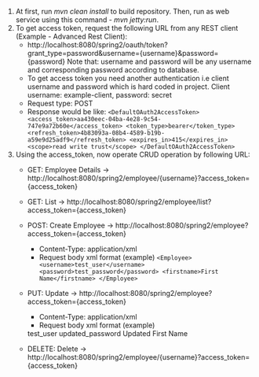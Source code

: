 1. At first, run _mvn clean install_ to build repository. Then, run as web service using this command - _mvn jetty:run_.
2. To get access token, request the following URL from any REST client (Example - Advanced Rest Client):
	- http://localhost:8080/spring2/oauth/token?grant_type=password&username={username}&password={password}
		Note that: username and password will be any username and corresponding password according to database.
	- To get access token you need another authentication i.e client username and password which is hard coded in project. Client username: example-client, password: secret
	- Request type: POST
	- Response would be like:
	`<DefaultOAuth2AccessToken>
        <access_token>aa430eec-04ba-4e28-9c54-747e9a72b60e</access_token>
        <token_type>bearer</token_type>
        <refresh_token>4b83093a-08b4-4589-b19b-a59e9d25adf9</refresh_token>
        <expires_in>415</expires_in>
        <scope>read write trust</scope>
    </DefaultOAuth2AccessToken>`
3. Using the access_token, now operate CRUD operation by following URL:
	- GET: Employee Details -> http://localhost:8080/spring2/employee/{username}?access_token={access_token}
	- GET: List -> http://localhost:8080/spring2/employee/list?access_token={access_token}
	- POST: Create Employee -> http://localhost:8080/spring2/employee?access_token={access_token}
	    - Content-Type: application/xml
	    - Request body xml format (example)
	    `<Employee>
	        <username>test_user</username>
	        <password>test_password</password>
	        <firstname>First Name</firstname>
	    </Employee>`
	    
	- PUT: Update -> http://localhost:8080/spring2/employee?access_token={access_token}
	    - Content-Type: application/xml
     	- Request body xml format (example)
	    <Employee>
            <username>test_user</username>
            <password>updated_password</password>
            <firstname>Updated First Name</firstname>
        </Employee>
	- DELETE: Delete -> http://localhost:8080/spring2/employee/{username}?access_token={access_token}